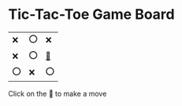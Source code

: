 # Tic-Tac-Toe Game Board
|   |   |   |
|---|---|---|
|❌ |⭕ |❌ |
|❌ |⭕ |[🔎](XOXXOOOXO.md) |
|⭕ |❌ |⭕ |

Click on the 🔎 to make a move
